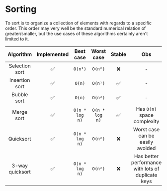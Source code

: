 # Sorting

To sort is to organize a collection of elements with regards to a specific
order. This order may very well be the standard numerical relation of
greater/smaller, but the use cases of these algorithms certainly aren't limited
to it.

|    Algorithm    | Implemented |   Best case    |   Worst case   | Stable |                        Obs                         |
| :-------------: | :---------: | :------------: | :------------: | :----: | :------------------------------------------------: |
| Selection sort  |     ✅      |    `O(n²)`     |    `O(n²)`     |   ❌   |                         -                          |
| Insertion sort  |     ✅      |     `O(n)`     |    `O(n²)`     |   ✅   |                         -                          |
|   Bubble sort   |     ✅      |     `O(n)`     |    `O(n²)`     |   ✅   |                         -                          |
|   Merge sort    |     ✅      | `O(n * log n)` | `O(n * log n)` |   ✅   |            Has `O(n)` space complexity             |
|    Quicksort    |     ✅      | `O(n * log n)` |    `O(n²)`     |   ❌   |          Worst case can be easily avoided          |
| 3-way quicksort |     ✅      | `O(n * log n)` |    `O(n²)`     |   ❌   | Has better performance with lots of duplicate keys |
